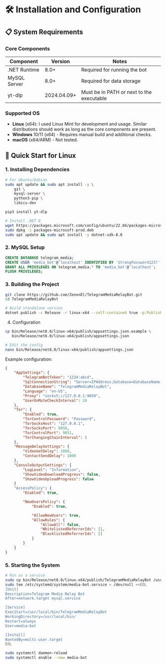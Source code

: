 # 🛠 Installation and Configuration

## 📋 System Requirements

### Core Components
| Component       | Version       | Notes                                      |
|-----------------|--------------|---------------------------------------------|
| .NET Runtime    | 8.0+         | Required for running the bot               |
| MySQL Server    | 8.0+         | Required for data storage                 |
| yt-dlp          | 2024.04.09+  | Must be in PATH or next to the executable  |

### Supported OS
- **Linux** (x64): I used Linux Mint for development and usage. Similar distributions should work as long as the core components are present.
- **Windows** 10/11 (x64) - Requires manual build and additional checks.
- **macOS** (x64/ARM) - Not tested.

## 🚀 Quick Start for Linux

### 1. Installing Dependencies
```bash
# For Ubuntu/Debian
sudo apt update && sudo apt install -y \
    git \
    mysql-server \
    python3-pip \
    libicu-dev

pip3 install yt-dlp

# Install .NET 8
wget https://packages.microsoft.com/config/ubuntu/22.04/packages-microsoft-prod.deb
sudo dpkg -i packages-microsoft-prod.deb
sudo apt update && sudo apt install -y dotnet-sdk-8.0
```

### 2. MySQL Setup

```SQL
CREATE DATABASE telegram_media;
CREATE USER 'media_bot'@'localhost' IDENTIFIED BY 'StrongPassword123!';
GRANT ALL PRIVILEGES ON telegram_media.* TO 'media_bot'@'localhost';
FLUSH PRIVILEGES;
```

### 3. Building the Project

```bash
git clone https://github.com/ZenonEl/TelegramMediaRelayBot.git
cd TelegramMediaRelayBot

# Build standalone version
dotnet publish -c Release -r linux-x64 --self-contained true -p:PublishSingleFile=true
```

4. Configuration
```bash
cp bin/Release/net8.0/linux-x64/publish/appsettings.json.example \
   bin/Release/net8.0/linux-x64/publish/appsettings.json

# Edit the config
nano bin/Release/net8.0/linux-x64/publish/appsettings.json
```
Example configuration:
```json
{
    "AppSettings": {
        "TelegramBotToken": "1234:abcd",
        "SqlConnectionString": "Server=IPAddress;Database=DatabaseName;User ID=UserName;Password=UserPassword;",
        "DatabaseName": "TelegramMediaRelayBot",
        "Language": "en-US",
        "Proxy": "socks5://127.0.0.1:9050",
        "UserUnMuteCheckInterval": 20
    },
    "Tor": {
        "Enabled": true,
        "TorControlPassword": "Password",
        "TorSocksHost": "127.0.0.1",
        "TorSocksPort": 9050,
        "TorControlPort": 9051,
        "TorChangingChainInterval": 5
    },
    "MessageDelaySettings": {
        "VideoGetDelay": 1000,
        "ContactSendDelay": 1000
    },
    "ConsoleOutputSettings": {
        "LogLevel": "Information",
        "ShowVideoDownloadProgress": false,
        "ShowVideoUploadProgress": false
    }
    "AccessPolicy": {
        "Enabled": true,

        "NewUsersPolicy": {
            "Enabled": true,

            "AllowNewUsers": true,
            "AllowRules": {
                "AllowAll": false,
                "WhitelistedReferrerIds": [],
                "BlacklistedReferrerIds": []
            }
        }
    }
}
```

### 5. Starting the System
```bash
# Run as a service
sudo cp bin/Release/net8.0/linux-x64/publish/TelegramMediaRelayBot /usr/local/bin/
sudo tee /etc/systemd/system/media-bot.service > /dev/null <<EOL
[Unit]
Description=Telegram Media Relay Bot
After=network.target mysql.service

[Service]
ExecStart=/usr/local/bin/TelegramMediaRelayBot
WorkingDirectory=/usr/local/bin/
Restart=always
User=media-bot

[Install]
WantedBy=multi-user.target
EOL

sudo systemctl daemon-reload
sudo systemctl enable --now media-bot
```